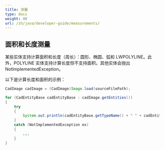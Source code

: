 ```yaml
---
title: 测量
type: docs
weight: 40
url: /zh/java/developer-guide/measurements/
---
```


## **面积和长度测量**

某些实体支持计算面积和长度（周长）：圆形、椭圆、弧和 LWPOLYLINE。此外，POLYLINE 实体支持计算长度但不支持面积。其他实体会抛出 NotImplementedException。

以下是计算长度和面积的示例：

```java
CadImage cadImage = (CadImage)Image.load(sourceFilePath);

for (CadEntityBase cadEntityBase : cadImage.getEntities())
{
	try
	{
		System.out.println(cadEntityBase.getTypeName() + " " + cadEntityBase.getArea() + " " + cadEntityBase.getLength());
	}
	catch (NotImplementedException ex)
	{
		...
	}
}
```
